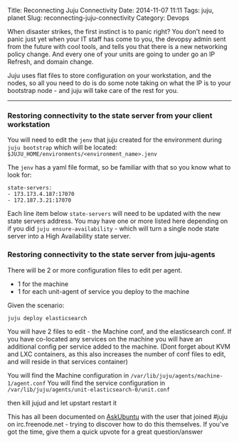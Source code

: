 Title: Reconnecting Juju Connectivity
Date: 2014-11-07 11:11
Tags: juju, planet
Slug: reconnecting-juju-connectivity
Category: Devops

When disaster strikes, the first instinct is to panic right? You don't need to panic just yet when your IT staff has come to you, the devopsy admin sent from the future with cool tools, and tells you that there is a new networking policy change. And every one of your units are going to under go an IP Refresh, and domain change.

Juju uses flat files to store configuration on your workstation, and the nodes, so all you need to do is do some note taking on what the IP is to your bootstrap node - and juju will take care of the rest for you.

---


### Restoring connectivity to the state server from your client workstation

You will need to edit the `jenv` that juju created for the environment during `juju bootstrap` which will be located: `$JUJU_HOME/environments/<environment_name>.jenv`

The `jenv` has a yaml file format, so be familiar with that so you know what to look for:

    state-servers:
    - 173.173.4.187:17070
    - 172.187.3.21:17070

Each line item below `state-servers` will need to be updated with the new state servers address. You may have one or more listed here depending on if you did `juju ensure-availability` - which will turn a single node state server into a High Availability state server.

### Restoring connectivity to the state server from juju-agents

There will be 2 or more configuration files to edit per agent.

 - 1 for the machine
 - 1 for each unit-agent of service you deploy to the machine

Given the scenario:

    juju deploy elasticsearch

You will have 2 files to edit - the Machine conf, and the elasticsearch conf. If you have co-located any services on the machine you will have an additional config per service added to the machine. (Dont forget about KVM and LXC containers, as this also increases the number of conf files to edit, and will reside in that services container)

You will find the Machine configuration in `/var/lib/juju/agents/machine-1/agent.conf`
You will find the service configuration in `/var/lib/juju/agents/unit-elasticsearch-0/unit.conf`

 then kill jujud and let upstart restart it


This has all been documented on [AskUbuntu](http://askubuntu.com/questions/540209/ip-domainname-of-juju-master-or-slaves-changes) with the user that joined #juju on irc.freenode.net - trying to discover how to do this themselves. If you've got the time, give them a quick upvote for a great question/answer
